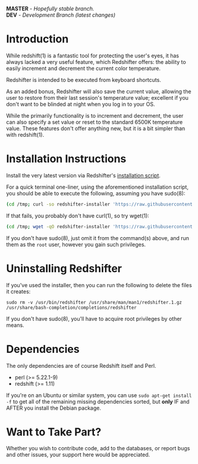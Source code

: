 **MASTER** - _Hopefully stable branch._\
**DEV** - _Development Branch (latest changes)_

# Introduction

While redshift(1) is a fantastic tool for protecting the user's eyes, it has always lacked a very useful feature, which Redshifter offers: the ability to easily increment and decrement the current color temperature.

Redshifter is intended to be executed from keyboard shortcuts.

As an added bonus, Redshifter will also save the current value, allowing the user to restore from their last session's temperature value; excellent if you don't want to be blinded at night when you log in to your OS.

While the primarily functionality is to increment and decrement, the user can also specify a set value or reset to the standard 6500K temperature value. These features don't offer anything new, but it is a bit simpler than with redshift(1).

# Installation Instructions

Install the very latest version via Redshifter's [installation script](https://github.com/terminalforlife/PerlProjects/blob/master/source/redshifter/redshifter-installer).

For a quick terminal one-liner, using the aforementioned installation script, you should be able to execute the following, assuming you have sudo(8):

```sh
(cd /tmp; curl -so redshifter-installer 'https://raw.githubusercontent.com/terminalforlife/PerlProjects/master/source/redshifter/redshifter-installer' && sudo \sh redshifter-installer; rm redshifter-installer)
```

If that fails, you probably don't have curl(1), so try wget(1):

```sh
(cd /tmp; wget -qO redshifter-installer 'https://raw.githubusercontent.com/terminalforlife/PerlProjects/master/source/redshifter/redshifter-installer' && sudo \sh redshifter-installer; rm redshifter-installer)
```

If you don't have sudo(8), just omit it from the command(s) above, and run them as the `root` user, however you gain such privileges.

# Uninstalling Redshifter

If you've used the installer, then you can run the following to delete the files it creates:

```
sudo rm -v /usr/bin/redshifter /usr/share/man/man1/redshifter.1.gz /usr/share/bash-completion/completions/redshifter
```

If you don't have sudo(8), you'll have to acquire root privileges by other means.

# Dependencies

The only dependencies are of course Redshift itself and Perl.

  * perl (>= 5.22.1-9)
  * redshift (>= 1.11)

If you're on an Ubuntu or similar system, you can use `sudo apt-get install -f` to get all of the remaining missing dependencies sorted, but **only** IF and AFTER you install the Debian package.

# Want to Take Part?

Whether you wish to contribute code, add to the databases, or report bugs and other issues, your support here would be appreciated.
